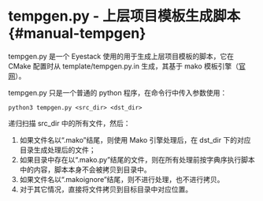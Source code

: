 # tempgen.py - 上层项目模板生成脚本 {#manual-tempgen}

tempgen.py 是一个 Eyestack 使用的用于生成上层项目模板的脚本，它在 CMake 配置时从 template/tempgen.py.in 生成，其基于 mako 模板引擎（[官网](https://www.makotemplates.org/)）。

tempgen.py 只是一个普通的 python 程序，在命令行中传入参数使用：

```
python3 tempgen.py <src_dir> <dst_dir>
```

递归扫描 src_dir 中的所有文件，然后：

1. 如果文件名以“.mako”结尾，则使用 Mako 引擎处理后，在 dst_dir 下的对应目录生成处理后的文件；
2. 如果目录中存在以“.mako.py”结尾的文件，则在所有处理前按字典序执行脚本中的内容，脚本本身不会被拷贝到目录中。
3. 如果文件名以“.makoignore”结尾，则不进行处理，也不进行拷贝。
4. 对于其它情况，直接将文件拷贝到目标目录中对应位置。
